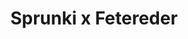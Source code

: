 ---
slug: sprunki-x-fetereder
title: Sprunki x Fetereder
description: "Sprunki x Fetereder is an exciting online game. Play for free directly in your browser!"
icon: /images/popular_mods/Sprunki x Fetereder.png
url: https://wowtbc.net/sprunkin/sprunki-x-fetereder/index.html
previewImage: /images/popular_mods/Sprunki x Fetereder.png
type: popular mods

# SEO配置
seo:
  title: "Sprunki x Fetereder - Play Free Online Game | Fun Browser Games"
  description: "Sprunki x Fetereder - Play this fun online game for free in your browser. No download required!"
  ogImage: "/images/popular_mods/Sprunki x Fetereder.png"
  keywords: "sprunki-x-fetereder, online game, browser game, free game, popular mods game, play online"

videoUrls:
  - https://www.youtube.com/embed/example1
  - https://www.youtube.com/embed/example2

whyPlay:
  title: "Why Play Sprunki x Fetereder?"
  items:
    - "Immersive Gameplay: Sprunki x Fetereder offers an engaging and immersive gaming experience that will keep you entertained for hours"
    - "Challenging Levels: Test your skills with increasingly difficult challenges and obstacles"
    - "Beautiful Graphics: Enjoy stunning visuals and smooth animations that bring the game world to life"
    - "Regular Updates: New content and features are added regularly to keep the game fresh and exciting"
    - "Free to Play: Experience all the fun without spending a penny"
    - "Community Features: Connect with other players, share strategies, and compete for high scores"
    - "Cross-Platform: Play on any device with a web browser, no downloads required"

features:
  title: "Key Features of Sprunki x Fetereder"
  image: "/images/popular_mods/Sprunki x Fetereder.png"
  items:
    - "Intuitive Controls: Easy to learn controls make Sprunki x Fetereder accessible for players of all skill levels"
    - "Multiple Game Modes: Enjoy various gameplay options that provide different challenges and experiences"
    - "Character Customization: Personalize your gaming experience with unique characters and items"
    - "Achievement System: Complete special tasks to earn rewards and recognition"
    - "Leaderboards: Compete with players worldwide and see who can achieve the highest scores"

characteristics:
  title: "Game Characteristics"
  image: "/images/popular_mods/Sprunki x Fetereder.png"
  items:
    - "Genre: Popular mods game with elements of strategy and skill"
    - "Difficulty: Suitable for both casual gamers and those seeking a challenge"
    - "Play Time: Quick sessions or extended gameplay, depending on your preference"
    - "Art Style: Vibrant and engaging visuals that enhance the gaming experience"
    - "Sound Design: Immersive audio that complements the gameplay perfectly"

info: "Sprunki x Fetereder is an exciting online game that offers players a unique and engaging gaming experience. With its intuitive controls, stunning visuals, and challenging gameplay, Sprunki x Fetereder provides hours of entertainment for players of all ages and skill levels. Whether you're looking for a quick gaming session during a break or an extended play session, Sprunki x Fetereder delivers an immersive experience that will keep you coming back for more. The game features multiple levels of increasing difficulty, ensuring that players are constantly challenged as they progress. With regular updates adding new content and features, Sprunki x Fetereder remains fresh and exciting, providing endless entertainment options for its growing community of players."

howToPlayIntro: "Welcome to Sprunki x Fetereder! This guide will walk you through the basics and help you master the game. Whether you're a beginner or looking to improve your skills, these tips and instructions will enhance your gaming experience."

howToPlaySteps:
  - title: "Getting Started"
    description: "Begin your Sprunki x Fetereder adventure by familiarizing yourself with the controls. Use your keyboard or mouse to navigate through the game interface. The tutorial will guide you through the basic mechanics and help you understand the objectives."
  - title: "Understanding the Objectives"
    description: "In Sprunki x Fetereder, your main goal is to progress through levels by completing specific objectives. Each level presents unique challenges that require different strategies and approaches."
  - title: "Mastering the Controls"
    description: "Practice using the controls to improve your precision and reaction time. Sprunki x Fetereder requires quick reflexes and strategic thinking to overcome obstacles and defeat opponents."
  - title: "Utilizing Power-ups"
    description: "Collect power-ups throughout the game to enhance your abilities and overcome difficult challenges. Each power-up offers unique advantages that can be crucial for success."
  - title: "Developing Strategies"
    description: "As you progress in Sprunki x Fetereder, develop effective strategies for different scenarios. Analyze patterns, anticipate challenges, and adapt your approach to maximize your performance."

faq:
  title: "Frequently Asked Questions about Sprunki x Fetereder"
  items:
    - question: "Is Sprunki x Fetereder free to play?"
      answer: "Yes, Sprunki x Fetereder is completely free to play directly in your web browser. No downloads or purchases are required to enjoy the full game experience."
    - question: "Can I play Sprunki x Fetereder on mobile devices?"
      answer: "Yes, Sprunki x Fetereder is optimized for both desktop and mobile play. You can enjoy the game on any device with a web browser and internet connection."
    - question: "Are there any in-game purchases?"
      answer: "While Sprunki x Fetereder is free to play, there may be optional in-game purchases available for cosmetic items or additional features that don't affect core gameplay."
    - question: "How often is Sprunki x Fetereder updated?"
      answer: "The developers regularly update Sprunki x Fetereder with new content, features, and improvements based on player feedback and game performance."
    - question: "Can I play Sprunki x Fetereder offline?"
      answer: "Currently, Sprunki x Fetereder requires an internet connection to play as it's a browser-based online game."
    - question: "Is Sprunki x Fetereder suitable for children?"
      answer: "Yes, Sprunki x Fetereder is designed to be family-friendly and suitable for players of all ages."
    - question: "How do I report bugs or issues?"
      answer: "If you encounter any problems while playing Sprunki x Fetereder, you can report them through the game's support page or contact the developers directly through their website."
    - question: "Still Have Questions?"
      answer: "If you have additional questions about Sprunki x Fetereder that aren't covered in this FAQ, please visit our support center or contact our customer service team for assistance."
---